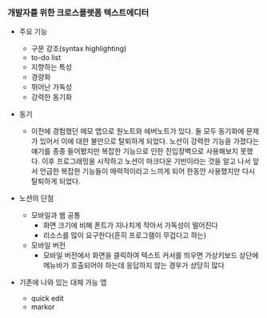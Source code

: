 ﻿### 개발자를 위한 크로스플랫폼 텍스트에디터
- 주요 기능
  - 구문 강조(syntax highlighting)
  - to-do list
  - 지향하는 특성
  - 경량화
  - 뛰어난 가독성
  - 강력한 동기화

- 동기
  - 이전에 경험했던 메모 앱으로 원노트와 에버노트가 있다. 둘 모두 동기화에 문제가 있어서 이에 대한 불만으로 탈퇴하게 되었다. 노션이 강력한 기능을 가졌다는 얘기를 종종 들어봤지만 복잡한 기능으로 인한 진입장벽으로 사용해보지 못했다. 이후 프로그래밍을 시작하고 노션이 마크다운 기반이라는 것을 알고 나서 앞서 언급한 복잡한 기능들이 매력적이라고 느끼게 되어 한동안 사용했지만 다시 탈퇴하게 되었다.

- 노션의 단점
  - 모바일과 웹 공통
    - 화면 크기에 비해 폰트가 지나치게 작아서 가독성이 떨어진다
    - 리소스를 많이 요구한다(흔히 프로그램이 무겁다고 하는)
  - 모바일 버전
    - 모바일 버전에서 화면을 클릭하여 텍스트 커서를 띄우면 가상키보드 상단에 메뉴바가 호출되어야 하는데 응답하지 않는 경우가 상당히 많다

- 기존에 나와 있는 대체 가능 앱
  - quick edit
  - markor